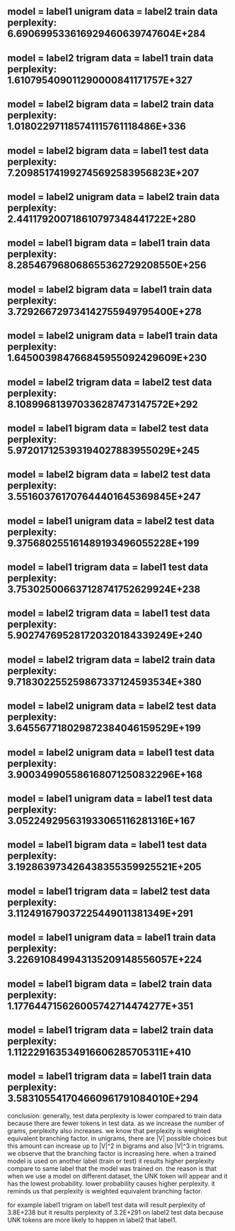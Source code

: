 model = label1 unigram
data = label2 train data
perplexity: 6.690699533616929460639747604E+284
--------------------
model = label2 trigram
data = label1 train data
perplexity: 1.610795409011290000841171757E+327
--------------------
model = label2 bigram
data = label2 train data
perplexity: 1.018022971185741115761118486E+336
--------------------
model = label2 bigram
data = label1 test data
perplexity: 7.209851741992745692583956823E+207
--------------------
model = label2 unigram
data = label2 train data
perplexity: 2.441179200718610797348441722E+280
--------------------
model = label1 bigram
data = label1 train data
perplexity: 8.285467968068655362729208550E+256
--------------------
model = label2 bigram
data = label1 train data
perplexity: 3.729266729734142755949795400E+278
--------------------
model = label2 unigram
data = label1 train data
perplexity: 1.645003984766845955092429609E+230
--------------------
model = label2 trigram
data = label2 test data
perplexity: 8.108996813970336287473147572E+292
--------------------
model = label1 bigram
data = label2 test data
perplexity: 5.972017125393194027883955029E+245
--------------------
model = label2 bigram
data = label2 test data
perplexity: 3.551603761707644401645369845E+247
--------------------
model = label1 unigram
data = label2 test data
perplexity: 9.375680255161489193496055228E+199
--------------------
model = label1 trigram
data = label1 test data
perplexity: 3.753025006637128741752629924E+238
--------------------
model = label2 trigram
data = label1 test data
perplexity: 5.902747695281720320184339249E+240
--------------------
model = label2 trigram
data = label2 train data
perplexity: 9.718302255259867337124593534E+380
--------------------
model = label2 unigram
data = label2 test data
perplexity: 3.645567718029872384046159529E+199
--------------------
model = label2 unigram
data = label1 test data
perplexity: 3.900349905586168071250832296E+168
--------------------
model = label1 unigram
data = label1 test data
perplexity: 3.052249295631933065116281316E+167
--------------------
model = label1 bigram
data = label1 test data
perplexity: 3.192863973426438355359925521E+205
--------------------
model = label1 trigram
data = label2 test data
perplexity: 3.112491679037225449011381349E+291
--------------------
model = label1 unigram
data = label1 train data
perplexity: 3.226910849943135209148556057E+224
--------------------
model = label1 bigram
data = label2 train data
perplexity: 1.177644715626005742714474277E+351
--------------------
model = label1 trigram
data = label2 train data
perplexity: 1.112229163534916606285705311E+410
--------------------
model = label1 trigram
data = label1 train data
perplexity: 3.583105541704660961791084010E+294
--------------------



conclusion:
generally, test data perplexity is lower compared to train data because there are fewer tokens in test data.
as we increase the number of grams, perplexity also increases. we know that perplexity is weighted equivalent branching factor.
in unigrams, there are |V| possible choices but this amount can increase up to |V|^2 in bigrams and also |V|^3 in trigrams. we observe that the branching factor is increasing here.
when a trained model is used on another label (train or test) it results higher perplexity compare to same label that the model was trained on. the reason is that when we use a model on different dataset, the UNK token will appear and it has the lowest probability. lower probability causes higher perplexity. it reminds us that perplexity is weighted equivalent branching factor. 

for example label1 trigram on label1 test data will result perplexity of 3.8E+238 but it results perplexity of 3.2E+291 on label2 test data because UNK tokens are more likely to happen in label2 that label1.
